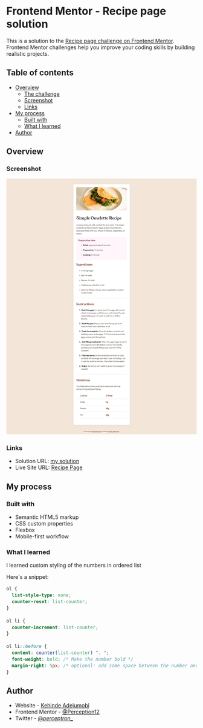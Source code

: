 # Frontend Mentor - Recipe page solution

This is a solution to the [Recipe page challenge on Frontend Mentor](https://www.frontendmentor.io/challenges/recipe-page-KiTsR8QQKm). Frontend Mentor challenges help you improve your coding skills by building realistic projects. 

## Table of contents

- [Overview](#overview)
  - [The challenge](#the-challenge)
  - [Screenshot](#screenshot)
  - [Links](#links)
- [My process](#my-process)
  - [Built with](#built-with)
  - [What I learned](#what-i-learned)
- [Author](#author)


## Overview

### Screenshot

![](./design/screenshot.png)

### Links

- Solution URL: [my solution](https://www.frontendmentor.io/solutions/recipe-page-6H1NS0HqnW)
- Live Site URL: [Recipe Page](https://recipe-page5.netlify.app/)

## My process

### Built with

- Semantic HTML5 markup
- CSS custom properties
- Flexbox
- Mobile-first workflow

### What I learned

I learned custom styling of the numbers in ordered list

Here's a snippet:

```css
ol {
  list-style-type: none;
  counter-reset: list-counter;
}

ol li {
  counter-increment: list-counter;
}

ol li::before {
  content: counter(list-counter) ". ";
  font-weight: bold; /* Make the number bold */
  margin-right: 5px; /* optional: add some space between the number and the text */
}
```

## Author

- Website - [Kehinde Adejumobi](https://www.kehinde-adejumobi.netlify.app)
- Frontend Mentor - [@Perception12](https://www.frontendmentor.io/profile/Perception12)
- Twitter - [@_perceptron__](https://twitter.com/_perceptron__)
